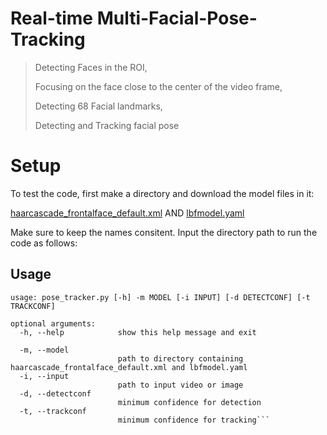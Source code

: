 # Real-time Multi-Facial-Pose-Tracking
>Detecting Faces in the ROI,
>
>Focusing on the face close to the center of the video frame, 
>
>Detecting 68 Facial landmarks, 
>
>Detecting and Tracking facial pose
>

# Setup

To test the code, first make a directory and download the model files in it:

[haarcascade_frontalface_default.xml](https://raw.githubusercontent.com/opencv/opencv/master/data/haarcascades/haarcascade_frontalface_alt2.xml) AND [lbfmodel.yaml](https://raw.githubusercontent.com/kurnianggoro/GSOC2017/master/data/lbfmodel.yaml)

Make sure to keep the names consitent. Input the directory path to run the code as follows:

## Usage
```
usage: pose_tracker.py [-h] -m MODEL [-i INPUT] [-d DETECTCONF] [-t TRACKCONF]

optional arguments:
  -h, --help            show this help message and exit
  
  -m, --model 
                        path to directory containing haarcascade_frontalface_default.xml and lbfmodel.yaml  
  -i, --input
                        path to input video or image
  -d, --detectconf
                        minimum confidence for detection
  -t, --trackconf
                        minimum confidence for tracking```

